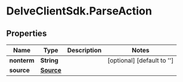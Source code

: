 # DelveClientSdk.ParseAction

## Properties

Name | Type | Description | Notes
------------ | ------------- | ------------- | -------------
**nonterm** | **String** |  | [optional] [default to &#39;&#39;]
**source** | [**Source**](Source.md) |  | 


